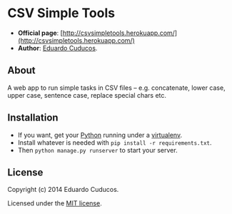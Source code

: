# CSV Simple Tools

* **Official page**: [http://csvsimpletools.herokuapp.com/](http://csvsimpletools.herokuapp.com/)
* **Author**: [Eduardo Cuducos](http://cuducos.me/).

## About

A web app to run simple tasks in CSV files – e.g. concatenate, lower case, upper case, sentence case, replace special chars etc.

Installation
------------

* If you want, get your [Python](http://www.python.org) running under a [virtualenv](https://pypi.python.org/pypi/virtualenv).
* Install whatever is needed with `pip install -r requirements.txt`.
* Then `python manage.py runserver` to start your server.

License
-------
Copyright (c) 2014 Eduardo Cuducos.

Licensed under the [MIT license](https://github.com/cuducos/csvsimpletools/raw/master/MIT-LICENSE).
